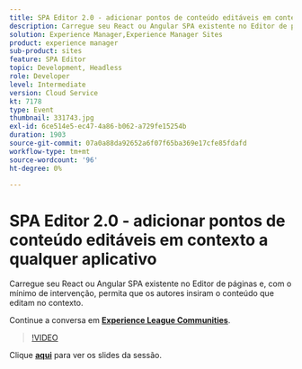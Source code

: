 ```yaml
---
title: SPA Editor 2.0 - adicionar pontos de conteúdo editáveis em contexto a qualquer aplicativo
description: Carregue seu React ou Angular SPA existente no Editor de páginas e, com o mínimo de intervenção, permita que os autores insiram o conteúdo que editam no contexto. Esta sessão foi entregue como parte do evento Conteúdo do Adobe Developers Live.
solution: Experience Manager,Experience Manager Sites
product: experience manager
sub-product: sites
feature: SPA Editor
topic: Development, Headless
role: Developer
level: Intermediate
version: Cloud Service
kt: 7178
type: Event
thumbnail: 331743.jpg
exl-id: 6ce514e5-ec47-4a86-b062-a729fe15254b
duration: 1903
source-git-commit: 07a0a88da92652a6f07f65ba369e17cfe85fdafd
workflow-type: tm+mt
source-wordcount: '96'
ht-degree: 0%

---
```


# SPA Editor 2.0 - adicionar pontos de conteúdo editáveis em contexto a qualquer aplicativo

Carregue seu React ou Angular SPA existente no Editor de páginas e, com o mínimo de intervenção, permita que os autores insiram o conteúdo que editam no contexto.

Continue a conversa em **[Experience League Communities](https://adobe.ly/36Yd3v6)**.

>[!VIDEO](https://video.tv.adobe.com/v/331743/?quality=12&learn=on&hidetitle=true)

Clique **[aqui](/help/adobe-developers-live/assets/spa-editor-2-0.pdf)** para ver os slides da sessão.
